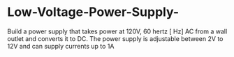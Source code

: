# Low-Voltage-Power-Supply-
Build a power supply that takes power at 120V, 60 hertz [ Hz] AC from a wall outlet and converts it to DC. The power supply is adjustable between 2V to 12V and can supply currents up to 1A
